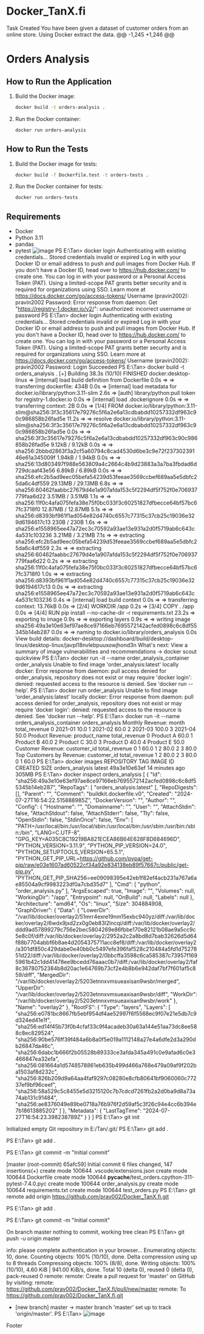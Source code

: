 # Docker_TanX.fi
Task Created You have been given a dataset of customer orders from an online store. Using Docker extract the data.
@@ -1,245 +1,246 @@
# Orders Analysis
## How to Run the Application
1. Build the Docker image:
    ```bash
    docker build -t orders-analysis .
    ```
2. Run the Docker container:
    ```bash
    docker run orders-analysis
    ```
## How to Run the Tests
1. Build the Docker image for tests:
    ```bash
    docker build -f Dockerfile.test -t orders-tests .
    ```
2. Run the Docker container for tests:
    ```bash
    docker run orders-tests
    ```
## Requirements
- Docker
- Python 3.11
- pandas
- pytest
![image](https://github.com/user-attachments/assets/c1bced2a-498e-4717-98e3-be66404decfd)
PS E:\Tan> docker login
Authenticating with existing credentials...
Stored credentials invalid or expired
Log in with your Docker ID or email address to push and pull images from Docker Hub. If you don't have a Docker ID, head over to https://hub.docker.com/ to create one.
You can log in with your password or a Personal Access Token (PAT). Using a limited-scope PAT grants better security and is required for organizations using SSO. Learn more at https://docs.docker.com/go/access-tokens/
Username (pravin2002): pravin2002
Password:
Error response from daemon: Get "https://registry-1.docker.io/v2/": unauthorized: incorrect username or password
PS E:\Tan> docker login
Authenticating with existing credentials...
Stored credentials invalid or expired
Log in with your Docker ID or email address to push and pull images from Docker Hub. If you don't have a Docker ID, head over to https://hub.docker.com/ to create one.
You can log in with your password or a Personal Access Token (PAT). Using a limited-scope PAT grants better security and is required for organizations using SSO. Learn more at https://docs.docker.com/go/access-tokens/
Username (pravin2002): pravin2002
Password:
Login Succeeded
PS E:\Tan> docker build -t orders_analysis .
[+] Building 38.3s (10/10) FINISHED                                                                                                             docker:desktop-linux
 => [internal] load build definition from Dockerfile                                                                                                            0.0s
 => => transferring dockerfile: 434B                                                                                                                            0.0s 
 => [internal] load metadata for docker.io/library/python:3.11-slim                                                                                             2.6s 
 => [auth] library/python:pull token for registry-1.docker.io                                                                                                   0.0s 
 => [internal] load .dockerignore                                                                                                                               0.0s
 => => transferring context: 2B                                                                                                                                 0.0s 
 => [1/4] FROM docker.io/library/python:3.11-slim@sha256:3f3c35617e79276c5f6a2e6a13cdbabdd10257332df963c90c986858b26fad5e                                      11.2s 
 => => resolve docker.io/library/python:3.11-slim@sha256:3f3c35617e79276c5f6a2e6a13cdbabdd10257332df963c90c986858b26fad5e                                       0.0s 
 => => sha256:3f3c35617e79276c5f6a2e6a13cdbabdd10257332df963c90c986858b26fad5e 9.12kB / 9.12kB                                                                  0.0s 
 => => sha256:2bbbd2863f3a2cf5a60794c8cad4530d6be3c9e72f23730239146e61a345009f 1.94kB / 1.94kB                                                                  0.0s
 => => sha256:13d803497f988e563809a4c2664c4b9d23883a3a7ba3fbdad6d729dcaaf43e56 6.89kB / 6.89kB                                                                  0.0s
 => => sha256:efc2b5ad9eec05befa54239d53feeae3569ccbef689aa5e5dbfc25da6c4df559 29.13MB / 29.13MB                                                                6.8s 
 => => sha256:60462faabbc27679d4e1a907afda153c5f2294df5f752f0e706937779faa6d22 3.51MB / 3.51MB                                                                  1.1s 
 => => sha256:11f0c4afa075fefa38e75f0bc033f3c60251827dfbecce64bf57bc67fc3718f0 12.87MB / 12.87MB                                                                5.1s 
 => => sha256:d8393bf961f1ad054e82d4740c6557c77315c37cb25c19036e329d6194617c13 230B / 230B                                                                      1.6s 
 => => sha256:e1558965ee47a72ec3c70592a93ae13e931a2d0f5719ab6c643c4a531c103236 3.21MB / 3.21MB                                                                  7.1s 
 => => extracting sha256:efc2b5ad9eec05befa54239d53feeae3569ccbef689aa5e5dbfc25da6c4df559                                                                       2.3s 
 => => extracting sha256:60462faabbc27679d4e1a907afda153c5f2294df5f752f0e706937779faa6d22                                                                       0.2s 
 => => extracting sha256:11f0c4afa075fefa38e75f0bc033f3c60251827dfbecce64bf57bc67fc3718f0                                                                       1.0s 
 => => extracting sha256:d8393bf961f1ad054e82d4740c6557c77315c37cb25c19036e329d6194617c13                                                                       0.0s 
 => => extracting sha256:e1558965ee47a72ec3c70592a93ae13e931a2d0f5719ab6c643c4a531c103236                                                                       0.4s 
 => [internal] load build context                                                                                                                               0.0s 
 => => transferring context: 13.76kB                                                                                                                            0.0s 
 => [2/4] WORKDIR /app                                                                                                                                          0.2s 
 => [3/4] COPY . /app                                                                                                                                           0.0s 
 => [4/4] RUN pip install --no-cache-dir -r requirements.txt                                                                                                   23.2s 
 => exporting to image                                                                                                                                          0.9s 
 => => exporting layers                                                                                                                                         0.9s 
 => => writing image sha256:49a3e10e63ef97ae8ce97166eb7695572142acfed0898c6c8df55345b14eb287                                                                    0.0s 
 => => naming to docker.io/library/orders_analysis                                                                                                              0.0s 
View build details: docker-desktop://dashboard/build/desktop-linux/desktop-linux/javpl18nvlebpuuxowjhond3n
What's next:
    View a summary of image vulnerabilities and recommendations → docker scout quickview
PS E:\Tan>  docker run -it --name order_analysis_container order_analysis
Unable to find image 'order_analysis:latest' locally
docker: Error response from daemon: pull access denied for order_analysis, repository does not exist or may require 'docker login': denied: requested access to the resource is denied.
See 'docker run --help'.
PS E:\Tan> docker run order_analysis 
Unable to find image 'order_analysis:latest' locally
docker: Error response from daemon: pull access denied for order_analysis, repository does not exist or may require 'docker login': denied: requested access to the resource is denied.
See 'docker run --help'.
PS E:\Tan> docker run -it --name orders_analysis_container orders_analysis
Monthly Revenue:
     month  total_revenue
0  2021-01           10.0
1  2021-02           60.0
2  2021-03          100.0
3  2021-04           50.0
Product Revenue:
  product_name  total_revenue
0    Product A           60.0
1    Product B           40.0
2    Product C           30.0
3    Product D           40.0
4    Product E           50.0
Customer Revenue:
   customer_id  total_revenue
0            1           60.0
1            2           80.0
2            3           80.0
Top Customers by Revenue:
   customer_id  total_revenue
1            2           80.0
2            3           80.0
0            1           60.0
PS E:\Tan> docker images
REPOSITORY        TAG       IMAGE ID       CREATED          SIZE
orders_analysis   latest    49a3e10e63ef   14 minutes ago   305MB
PS E:\Tan> docker inspect orders_analysis
[
    {
        "Id": "sha256:49a3e10e63ef97ae8ce97166eb7695572142acfed0898c6c8df55345b14eb287",
        "RepoTags": [
            "orders_analysis:latest"
        ],
        "RepoDigests": [],
        "Parent": "",
        "Comment": "buildkit.dockerfile.v0",
        "Created": "2024-07-27T16:54:22.515888985Z",
        "DockerVersion": "",
        "Author": "",
        "Config": {
            "Hostname": "",
            "Domainname": "",
            "User": "",
            "AttachStdin": false,
            "AttachStdout": false,
            "AttachStderr": false,
            "Tty": false,
            "OpenStdin": false,
            "StdinOnce": false,
            "Env": [
                "PATH=/usr/local/bin:/usr/local/sbin:/usr/local/bin:/usr/sbin:/usr/bin:/sbin:/bin",
                "LANG=C.UTF-8",
                "GPG_KEY=A035C8C19219BA821ECEA86B64E628F8D684696D",
                "PYTHON_VERSION=3.11.9",
                "PYTHON_PIP_VERSION=24.0",
                "PYTHON_SETUPTOOLS_VERSION=65.5.1",
                "PYTHON_GET_PIP_URL=https://github.com/pypa/get-pip/raw/e03e1607ad60522cf34a92e834138eb89f57667c/public/get-pip.py",
                "PYTHON_GET_PIP_SHA256=ee09098395e42eb1f82ef4acb231a767a6ae85504a9cf9983223df0a7cbd35d7"
            ],
            "Cmd": [
                "python",
                "order_analysis.py"
            ],
            "ArgsEscaped": true,
            "Image": "",
            "Volumes": null,
            "WorkingDir": "/app",
            "Entrypoint": null,
            "OnBuild": null,
            "Labels": null
        },
        "Architecture": "amd64",
        "Os": "linux",
        "Size": 304884908,
        "GraphDriver": {
            "Data": {
                "LowerDir": "/var/lib/docker/overlay2/51mrr4exre19nm15exbc940yz/diff:/var/lib/docker/overlay2/6wdx9jxd2zx0g0eb83l2lncqi/diff:/var/lib/docker/overlay2/ddd9ad57899279c756e2bec5804269e86fbbe170e82121b08ae9a5cc9c5e8c0f/diff:/var/lib/docker/overlay2/2952a2c2a8bd8d7bab32626d5d64f88b7704abbf6b8ae4d2054375711acc8ef8/diff:/var/lib/docker/overlay2/a301df850c429dabe0e40bb0c5497efe396faf528c210484a5fd1d7527851d22/diff:/var/lib/docker/overlay2/0bbcffa3598c6ca585387c73957f1695961b42c1dd41478ee9bcedd76aaac0b7/diff:/var/lib/docker/overlay2/faf8c36780752384b8d20ac1e64769b73cf2e4b8b6e942daf7bf7f601af5c859/diff",
                "MergedDir": "/var/lib/docker/overlay2/5203etnnxvmsueaxisan9wsbr/merged",
                "UpperDir": "/var/lib/docker/overlay2/5203etnnxvmsueaxisan9wsbr/diff",
                "WorkDir": "/var/lib/docker/overlay2/5203etnnxvmsueaxisan9wsbr/work"
            },
            "Name": "overlay2"
        },
        "RootFS": {
            "Type": "layers",
            "Layers": [
                "sha256:e0781bc8667fb5ebf954df4ae52997f6f5568ec9f07e21e5db7c9d324ed41e1f",
                "sha256:ed14f45b73f0b4cfaf33c9f4acadeb30a63a144e51aa73dc8ee588c8ec829524",
                "sha256:90be576ff39f484a6b8a0f5e019a1112148a27e4a6dfe2d3a290db26847da46c",
                "sha256:6dabc1b666f2b05528b89333ce3afda345a491c0e9afad6c0e3466847ea32efa",
                "sha256:081664a1d5748578861eb635b499d466a768e479a09af9f202ba1503af8d232c",
                "sha256:826b209d9a64aa4faf9297c08280e8cfb80641bf9060060c77237ef9bf96ceef",
                "sha256:58a529c5c8455e5d3215120c7b7cdcd7261fb2a2d0ba9d8a73a74ab131c91484",
                "sha256:ae8376049e89be0718a76b976f2d59af5c3f26c94e4cc6b394e7b18613885202"
            ]
        },
        "Metadata": {
            "LastTagTime": "2024-07-27T16:54:23.398238789Z"
        }
    }
]
PS E:\Tan> git init
>>
Initialized empty Git repository in E:/Tan/.git/
PS E:\Tan> git add .
>>
PS E:\Tan> git add .
>>
PS E:\Tan> git commit -m "Initial commit"
>>
[master (root-commit) 65afc59] Initial commit
 6 files changed, 147 insertions(+)
 create mode 100644 .vscode/extensions.json
 create mode 100644 Dockerfile
 create mode 100644 __pycache__/test_orders.cpython-311-pytest-7.4.0.pyc
 create mode 100644 order_analysis.py
 create mode 100644 requirements.txt
 create mode 100644 test_orders.py
PS E:\Tan> git remote add origin https://github.com/prav002/Docker_TanX.fi.git
>>
PS E:\Tan> git add .
>>
PS E:\Tan> git commit -m "Initial commit"
>>
On branch master
nothing to commit, working tree clean
PS E:\Tan> git push -u origin master
>>
info: please complete authentication in your browser...
Enumerating objects: 10, done.
Counting objects: 100% (10/10), done.
Delta compression using up to 8 threads
Compressing objects: 100% (8/8), done.
Writing objects: 100% (10/10), 4.60 KiB | 941.00 KiB/s, done.
Total 10 (delta 0), reused 0 (delta 0), pack-reused 0
remote:
remote: Create a pull request for 'master' on GitHub by visiting:
remote:      https://github.com/prav002/Docker_TanX.fi/pull/new/master
remote:
To https://github.com/prav002/Docker_TanX.fi.git
 * [new branch]      master -> master
branch 'master' set up to track 'origin/master'.
PS E:\Tan>
![image](https://github.com/user-attachments/assets/51a04918-46cb-489a-b9bb-04a74ffc28ed)



Footer
